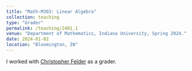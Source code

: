 ```yaml
---
title: "Math-M303: Linear Algebra"
collection: teaching
type: "Grader"
permalink: /teaching/2401.1
venue: "Department of Mathematics, Indiana University, Spring 2024."
date: 2024-01-02
location: "Bloomington, IN"
---
```


I worked with [Christopher Felder](https://cfelder.pages.iu.edu/) as a grader.
